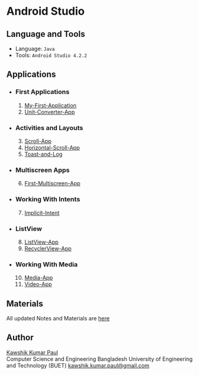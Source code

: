 # Android Studio

## Language and Tools
+   Language: `Java`
+   Tools: `Android Studio 4.2.2`
## Applications
+    ### First Applications
        1. [My-First-Application](https://github.com/kawshikbuet17/Android-Studio/tree/master/My-First-Application)
        2. [Unit-Converter-App](https://github.com/kawshikbuet17/Android-Studio/tree/master/Unit-Converter-App)
+    ### Activities and Layouts
        3. [Scroll-App](https://github.com/kawshikbuet17/Android-Studio/tree/master/Scroll-App)
        4. [Horizontal-Scroll-App](https://github.com/kawshikbuet17/Android-Studio/tree/master/Horizontal-Scroll-App)
        5. [Toast-and-Log](https://github.com/kawshikbuet17/Android-Studio/tree/master/Toast-and-Log)
+    ### Multiscreen Apps
        6. [First-Multiscreen-App](https://github.com/kawshikbuet17/Android-Studio/tree/master/First-Multiscreen-App)
+    ### Working With Intents
        7. [Implicit-Intent](https://github.com/kawshikbuet17/Android-Studio/tree/master/Implicit-Intents)
+    ### ListView
        8. [ListView-App](https://github.com/kawshikbuet17/Android-Studio/tree/master/ListView-App)
        9. [RecyclerView-App](https://github.com/kawshikbuet17/Android-Studio/tree/master/RecyclerView-App)
+    ### Working With Media
        10. [Media-App](https://github.com/kawshikbuet17/Android-Studio/tree/master/Media-App)
        11. [Video-App](https://github.com/kawshikbuet17/Android-Studio/tree/master/Video-App)

## Materials
All updated Notes and Materials are [here](https://kawshikbuet17.notion.site/Android-Studio-660fbae85aa147c5bc7f90e3d949eb3b) 


## Author
[Kawshik Kumar Paul](https://kawshikbuet17.github.io)\
Computer Science and Engineering
Bangladesh University of Engineering and Technology (BUET)
kawshik.kumar.paul@gmail.com
